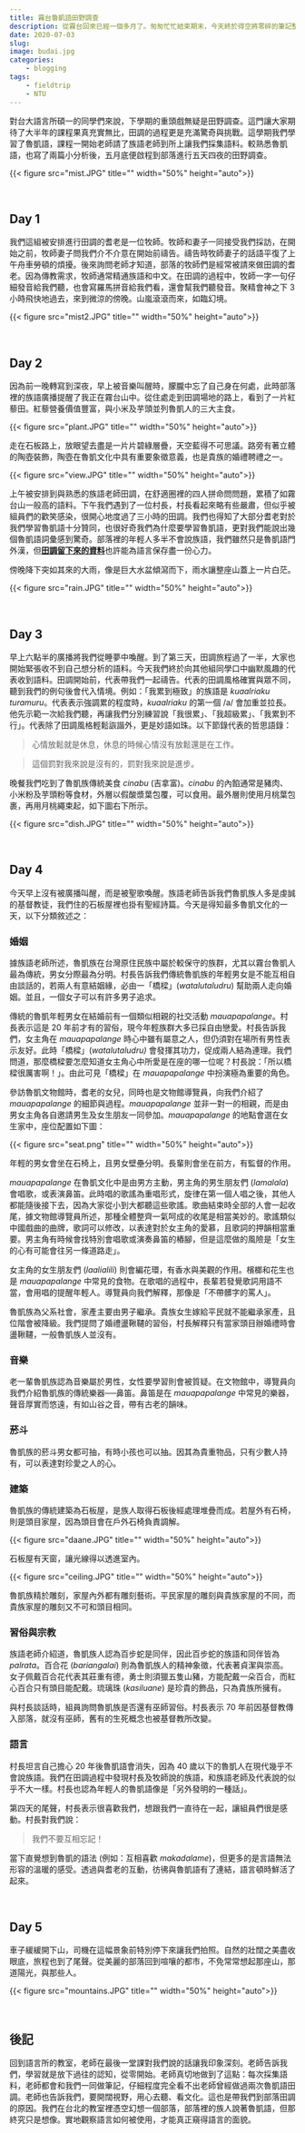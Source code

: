 ```yaml
---
title: 霧台魯凱語田野調查
description: 從霧台回來已經一個多月了。匆匆忙忙結束期末，今天終於得空將零碎的筆記整理成一篇文章。
date: 2020-07-03
slug: 
image: budai.jpg
categories:
    - blogging
tags:
    - fieldtrip
    - NTU
---
```


對台大語言所碩一的同學們來說，下學期的重頭戲無疑是田野調查。這門讓大家期待了大半年的課程果真充實無比，田調的過程更是充滿驚奇與挑戰。這學期我們學習了魯凱語，課程一開始老師請了族語老師到所上讓我們採集語料。較熟悉魯凱語，也寫了兩篇小分析後，五月底便啟程到部落進行五天四夜的田野調查。

{{< figure src="mist.JPG" title="" width="50%" height="auto">}}

&nbsp;

## Day 1

我們這組被安排進行田調的耆老是一位牧師。牧師和妻子一同接受我們採訪，在開始之前，牧師妻子問我們介不介意在開始前禱告。禱告時牧師妻子的話語平復了上午舟車勞頓的煩擾。後來詢問老師才知道，部落的牧師們是經常被請來做田調的耆老。因為傳教需求，牧師通常精通族語和中文。在田調的過程中，牧師一字一句仔細發音給我們聽，也會寫羅馬拼音給我們看，還會幫我們聽發音。聚精會神之下 3 小時飛快地過去，來到微涼的傍晚。山嵐滾滾而來，如臨幻境。

{{< figure src="mist2.JPG" title="" width="50%" height="auto">}}

&nbsp;

## Day 2

因為前一晚轉寫到深夜，早上被音樂叫醒時，朦朧中忘了自己身在何處，此時部落裡的族語廣播提醒了我正在霧台山中。從住處走到田調場地的路上，看到了一片紅藜田。紅藜營養價值豐富，與小米及芋頭並列魯凱人的三大主食。

{{< figure src="plant.JPG" title="" width="50%" height="auto">}}

走在石板路上，放眼望去盡是一片片碧綠層疊，天空藍得不可思議。路旁有著立體的陶壺裝飾，陶壺在魯凱文化中具有重要象徵意義，也是貴族的婚禮聘禮之一。

{{< figure src="view.JPG" title="" width="50%" height="auto">}}

上午被安排到與熟悉的族語老師田調，在舒適圈裡的四人拼命問問題，累積了如霧台山一般高的語料。下午我們遇到了一位村長，村長看起來略有些嚴肅，但似乎被組員們的歡笑感染，很開心地度過了三小時的田調。我們也得知了大部分耆老對於我們學習魯凱語十分贊同，也很好奇我們為什麼要學習魯凱語，更對我們能說出幾個魯凱語詞彙感到驚奇。部落裡的年輕人多半不會說族語，我們雖然只是魯凱語門外漢，但[**<u>田調留下來的資料</u>**](https://glosss.yongfu.name/#/)也許能為語言保存盡一份心力。

傍晚降下突如其來的大雨，像是巨大水盆傾瀉而下，雨水讓整座山蓋上一片白茫。

{{< figure src="rain.JPG" title="" width="50%" height="auto">}}

&nbsp;

## Day 3

早上六點半的廣播將我們從睡夢中喚醒。到了第三天，田調旅程過了一半，大家也開始緊張收不到自己想分析的語料。今天我們終於向其他組同學口中幽默風趣的代表收到語料。田調開始前，代表帶我們一起禱告。代表的田調風格確實與眾不同，聽到我們的例句後會代入情境。例如：「我累到極致」的族語是 *kuaalriaku turamuru*。代表表示強調累的程度時，*kuaalriaku* 的第一個 /a/ 會加重並拉長。他先示範一次給我們聽，再讓我們分別練習說「我很累」、「我超級累」、「我累到不行」。代表除了田調風格輕鬆詼諧外，更是妙語如珠。以下節錄代表的哲思語錄：

> 心情放鬆就是休息，休息的時候心情沒有放鬆還是在工作。

> 這個罰對我來說是沒有的，罰對我來說是進步。

晚餐我們吃到了魯凱族傳統美食 *cinabu* (吉拿富)。*cinabu* 的內餡通常是豬肉、小米粉及芋頭粉等食材，外層以假酸漿葉包覆，可以食用。最外層則使用月桃葉包裹，再用月桃繩束起，如下圖右下所示。

{{< figure src="dish.JPG" title="" width="50%" height="auto">}}

&nbsp;

## Day 4

今天早上沒有被廣播叫醒，而是被聖歌喚醒。族語老師告訴我們魯凱族人多是虔誠的基督教徒，我們住的石板屋裡也掛有聖經詩篇。今天是得知最多魯凱文化的一天，以下分類敘述之：

### 婚姻
據族語老師所述，魯凱族在台灣原住民族中屬於較保守的族群，尤其以霧台魯凱人最為傳統，男女分際最為分明。村長告訴我們傳統魯凱族的年輕男女是不能互相自由談話的，若兩人有意結姻緣，必由一「橋樑」(*watalutaludru*) 幫助兩人走向婚姻。並且，一個女子可以有許多男子追求。

傳統的魯凱年輕男女在結婚前有一個類似相親的社交活動 *mauapapalange*。村長表示這是 20 年前才有的習俗，現今年輕族群大多已採自由戀愛。村長告訴我們，女主角在 *mauapapalange* 時心中雖有屬意之人，但仍須對在場所有男性表示友好。此時「橋樑」(*watalutaludru)* 會發揮其功力，促成兩人結為連理。我們問道，那麼橋樑要怎麼知道女主角心中所愛是在座的哪一位呢？村長說：「所以橋樑很厲害啊！」。由此可見「橋樑」在 *mauapapalange* 中扮演極為重要的角色。

參訪魯凱文物館時，耆老的女兒，同時也是文物館導覽員，向我們介紹了 *mauapapalange* 的細節與過程。*mauapapalange* 並非一對一的相親，而是由男女主角各自邀請男生及女生朋友一同參加。*mauapapalange* 的地點會選在女生家中，座位配置如下圖：

{{< figure src="seat.png" title="" width="50%" height="auto">}}

年輕的男女會坐在石椅上，且男女壁壘分明。長輩則會坐在前方，有監督的作用。

*mauapapalange* 在魯凱文化中是由男方主動，男主角的男生朋友們 (*lamalala*) 會唱歌，或表演鼻笛。此時唱的歌謠為重唱形式，旋律在第一個人唱之後，其他人都能隨後接下去，因為大家從小到大都聽這些歌謠。歌曲結束時全部的人會一起收尾，據文物館導覽員所述，那種全體整齊一氣呵成的收尾是相當美妙的。歌謠類似中國戲曲的曲牌，歌詞可以修改，以表達對於女主角的愛慕，且歌詞的押韻相當重要。男主角有時候會找特別會唱歌或演奏鼻笛的樁腳，但是這麼做的風險是「女生的心有可能會往另一條道路走」。

女主角的女生朋友們 (*laalialili*) 則會編花環，有香水與美觀的作用。檳榔和花生也是 *mauapapalange* 中常見的食物。在歌唱的過程中，長輩若發覺歌詞用語不當，會用唱的提醒年輕人。導覽員向我們解釋，那像是「不帶髒字的罵人」。

魯凱族為父系社會，家產主要由男子繼承。貴族女生嫁給平民就不能繼承家產，且位階會被降級。我們提問了婚禮盪鞦韆的習俗，村長解釋只有當家頭目辦婚禮時會盪鞦韆，一般魯凱族人並沒有。

### 音樂
老一輩魯凱族認為音樂屬於男性，女性要學習則會被質疑。在文物館中，導覽員向我們介紹魯凱族的傳統樂器──鼻笛。鼻笛是在 *mauapapalange* 中常見的樂器，聲音厚實而悠遠，有如山谷之音，帶有古老的韻味。

### 菸斗
魯凱族的菸斗男女都可抽，有時小孩也可以抽。因其為貴重物品，只有少數人持有，可以表達對珍愛之人的心。

### 建築
魯凱族的傳統建築為石板屋，是族人取得石板後經處理堆疊而成。若屋外有石椅，則是頭目家屋，因為頭目會在戶外石椅負責調解。

{{< figure src="daane.JPG" title="" width="50%" height="auto">}}

石板屋有天窗，讓光線得以透進室內。

{{< figure src="ceiling.JPG" title="" width="50%" height="auto">}}

魯凱族精於雕刻，家屋內外都有雕刻藝術。平民家屋的雕刻與貴族家屋的不同，而貴族家屋的雕刻又不可和頭目相同。

### 習俗與宗教
族語老師介紹道，魯凱族人認為百步蛇是同伴，因此百步蛇的族語和同伴皆為 *palrata*。百合花 (*bariangalai*) 則為魯凱族人的精神象徵，代表著貞潔與崇高。女子佩戴百合花代表其莊重有德，勇士則須獵五隻山豬，方能配戴一朵百合，而紅心百合只有頭目能配戴。琉璃珠 (*kasiluane*) 是珍貴的飾品，只為貴族所擁有。

與村長談話時，組員詢問魯凱族是否還有巫師習俗。村長表示 70 年前因基督教傳入部落，就沒有巫師，舊有的生死概念也被基督教所改變。

### 語言
村長坦言自己擔心 20 年後魯凱語會消失，因為 40 歲以下的魯凱人在現代幾乎不會說族語。我們在田調過程中發現村長及牧師說的族語，和族語老師及代表說的似乎不大一樣。村長也認為年輕人的魯凱語像是「另外發明的一種話」。

第四天的尾聲，村長表示很喜歡我們，想跟我們一直待在一起，讓組員們很是感動。村長對我們說：

> 我們不要互相忘記！　

當下直覺想到魯凱的語法 (例如：互相喜歡 *makadalame*)，但更多的是言語無法形容的溫暖的感受。透過與耆老的互動，彷彿與魯凱語有了連結，語言頓時鮮活了起來。

&nbsp;

## Day 5

車子緩緩開下山，司機在這幅景象前特別停下來讓我們拍照。自然的壯闊之美盡收眼底，旅程也到了尾聲。從美麗的部落回到喧嚷的都市，不免常常想起那座山，那道陽光，與那些人。

{{< figure src="mountains.JPG" title="" width="50%" height="auto">}}

&nbsp;

## 後記

回到語言所的教室，老師在最後一堂課對我們說的話讓我印象深刻。老師告訴我們，學習就是放下過往的認知，從零開始。老師真切地做到了這點：每次採集語料，老師都會和我們一同做筆記，仔細程度完全看不出老師曾經做過兩次魯凱語田調。老師也告訴我們，要開闊視野，用心去聽、看文化。這也是帶我們到部落田調的原因。我們在台北的教室裡憑空幻想一個部落，部落裡的族人說著魯凱語，但那終究只是想像。實地觀察語言如何被使用，才能真正窺得語言的面貌。